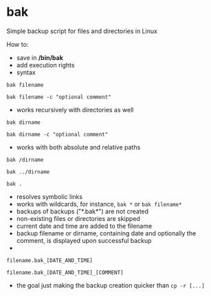 # bak
Simple backup script for files and directories in Linux

How to:
- save in **/bin/bak**
- add execution rights
- syntax

`bak filename`

`bak filename -c "optional comment"`

- works recursively with directories as well

`bak dirname`

`bak dirname -c "optional comment"`

- works with both absolute and relative paths

`bak /dirname`

`bak ../dirname`

`bak .`

- resolves symbolic links
- works with wildcards, for instance, `bak *` or `bak filename*`
- backups of backups ("\*.bak*\") are not created
- non-existing files or directories are skipped
- current date and time are added to the filename
- backup filename or dirname, containing date and optionally the comment, is displayed upon successful backup
- 
`filename.bak_[DATE_AND_TIME]`

`filename.bak_[DATE_AND_TIME]_[COMMENT]`

- the goal just making the backup creation quicker than `cp -r [...]`

